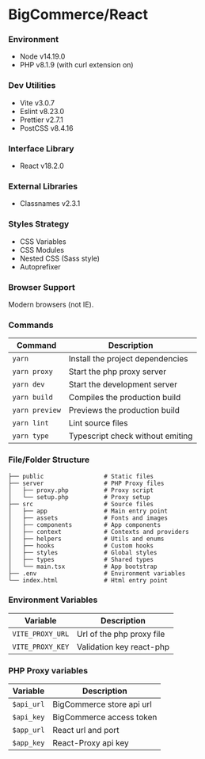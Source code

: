 # BigCommerce/React

### Environment

- Node v14.19.0
- PHP v8.1.9 (with curl extension on)

### Dev Utilities

- Vite v3.0.7
- Eslint v8.23.0
- Prettier v2.7.1
- PostCSS v8.4.16

### Interface Library

- React v18.2.0

### External Libraries

- Classnames v2.3.1

### Styles Strategy

- CSS Variables
- CSS Modules
- Nested CSS (Sass style)
- Autoprefixer

### Browser Support

Modern browsers (not IE).

### Commands

| Command        | Description                      |
| -------------- | -------------------------------- |
| `yarn`         | Install the project dependencies |
| `yarn proxy`   | Start the php proxy server       |
| `yarn dev`     | Start the development server     |
| `yarn build`   | Compiles the production build    |
| `yarn preview` | Previews the production build    |
| `yarn lint`    | Lint source files                |
| `yarn type`    | Typescript check without emiting |

### File/Folder Structure

```
├── public                 # Static files
├── server                 # PHP Proxy files
│   ├── proxy.php          # Proxy script
│   └── setup.php          # Proxy setup
├── src                    # Source files
│   ├── app                # Main entry point
│   ├── assets             # Fonts and images
│   ├── components         # App components
│   ├── context            # Contexts and providers
│   ├── helpers            # Utils and enums
│   ├── hooks              # Custom hooks
│   ├── styles             # Global styles
│   ├── types              # Shared types
│   └── main.tsx           # App bootstrap
├── .env                   # Environment variables
└── index.html             # Html entry point
```

### Environment Variables

| Variable          | Description                      |
| ----------------- | -------------------------------- |
| `VITE_PROXY_URL`  | Url of the php proxy file        |
| `VITE_PROXY_KEY`  | Validation key react-php         |

### PHP Proxy variables

| Variable        | Description                      |
| --------------- | -------------------------------- |
| `$api_url`      | BigCommerce store api url        |
| `$api_key`      | BigCommerce access token         |
| `$app_url`      | React url and port               |
| `$app_key`      | React-Proxy api key              |
